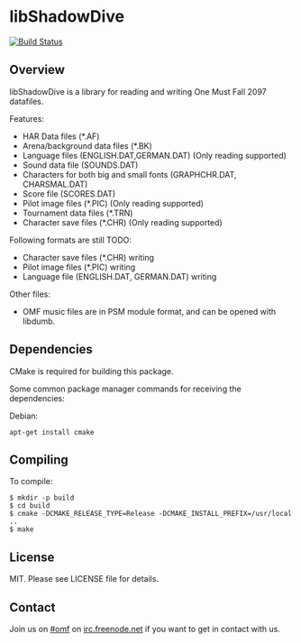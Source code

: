 libShadowDive
=============

[![Build Status](https://travis-ci.org/omf2097/libShadowDive.png?branch=master)](https://travis-ci.org/omf2097/libShadowDive)

Overview
--------
libShadowDive is a library for reading and writing One Must Fall 2097 datafiles. 

Features:
* HAR Data files (*.AF)
* Arena/background data files (*.BK)
* Language files (ENGLISH.DAT,GERMAN.DAT) (Only reading supported)
* Sound data file (SOUNDS.DAT)
* Characters for both big and small fonts (GRAPHCHR.DAT, CHARSMAL.DAT)
* Score file (SCORES.DAT)
* Pilot image files (*.PIC) (Only reading supported)
* Tournament data files (*.TRN)
* Character save files (*.CHR) (Only reading supported)

Following formats are still TODO:
* Character save files (*.CHR) writing
* Pilot image files (*.PIC) writing
* Language file (ENGLISH.DAT, GERMAN.DAT) writing

Other files:
* OMF music files are in PSM module format, and can be opened with libdumb.

Dependencies
---------------

CMake is required for building this package.

Some common package manager commands for receiving the dependencies:

Debian:
```
apt-get install cmake
```

Compiling
---------

To compile:

```
$ mkdir -p build
$ cd build
$ cmake -DCMAKE_RELEASE_TYPE=Release -DCMAKE_INSTALL_PREFIX=/usr/local ..
$ make
```

License
-------
MIT. Please see LICENSE file for details.

Contact
-------
Join us on [#omf](http://webchat.freenode.net?channels=omf) on [irc.freenode.net](irc://chat.freenode.net/omf) if you want to get in contact with us.
